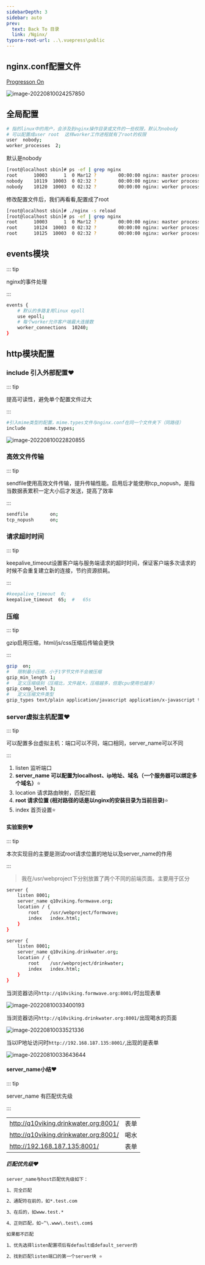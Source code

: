 ```yaml
---
sidebarDepth: 3
sidebar: auto
prev:
  text: Back To 目录
  link: /Nginx/
typora-root-url: ..\.vuepress\public
---
```




## nginx.conf配置文件

[Progresson On](https://www.processon.com/view/link/62f2a1ad5653bb1344cca1fa)

![image-20220810024257850](/images/nginx/image-20220810020213337.png)



## 全局配置

```sh
# 指的linux中的用户，会涉及到nginx操作目录或文件的一些权限，默认为nobody
# 可以配置成user root  这样worker工作进程就有了root的权限
user  nobody;
worker_processes  2;
```

默认是nobody

```sh
[root@localhost sbin]# ps -ef | grep nginx
root      10003      1  0 Mar12 ?        00:00:00 nginx: master process ./nginx
nobody    10119  10003  0 02:32 ?        00:00:00 nginx: worker process
nobody    10120  10003  0 02:32 ?        00:00:00 nginx: worker process
```
修改配置文件后，我们再看看,配置成了root

```sh
[root@localhost sbin]# ./nginx -s reload  
[root@localhost sbin]# ps -ef | grep nginx
root      10003      1  0 Mar12 ?        00:00:00 nginx: master process ./nginx
root      10124  10003  0 02:32 ?        00:00:00 nginx: worker process
root      10125  10003  0 02:32 ?        00:00:00 nginx: worker process
```



## events模块

::: tip

nginx的事件处理

:::

```sh
events {
    # 默认的多路复用linux epoll
    use	epoll;
    # 每个worker允许客户端最大连接数
    worker_connections  10240;
}
```

## http模块配置

### include 引入外部配置❤️

::: tip

提高可读性，避免单个配置文件过大

:::

```sh
#引入mime类型的配置，mime.types文件与nginx.conf在同一个文件夹下（同路径）
include       mime.types;
```

![image-20220810022820855](/images/nginx/image-20220810022820855.png)



### 高效文件传输

::: tip

sendfile使用高效文件传输，提升传输性能。启用后才能使用tcp_nopush，是指当数据表累积一定大小后才发送，提高了效率

:::

```sh
sendfile        on;
tcp_nopush      on;
```

### 请求超时时间

::: tip

keepalive_timeout设置客户端与服务端请求的超时时间，保证客户端多次请求的时候不会重复建立新的连接，节约资源损耗。

:::

```sh
#keepalive_timeout  0;
keepalive_timeout  65;	#	65s
```

### 压缩

::: tip

gzip启用压缩，html/js/css压缩后传输会更快

:::

```sh
gzip  on;
#	限制最小压缩，小于1字节文件不会被压缩
gzip_min_length 1;
#	定义压缩级别（压缩比，文件越大，压缩越多，但是cpu使用也越多）
gzip_comp_level 3;
#	定义压缩文件类型
gzip_types text/plain application/javascript application/x-javascript text/css application/xml text/javascript application/x-httpd-php image/jpeg  image/gif  image/png application/json;

```



### server虚拟主机配置❤️

::: tip

可以配置多台虚拟主机：端口可以不同，端口相同，server_name可以不同

:::

1. listen 监听端口
2. **server_name 可以配置为localhost、ip地址、域名（一个服务器可以绑定多个域名）**⭐
3. location 请求路由映射，匹配拦截
4. **root 请求位置 (相对路径的话是以nginx的安装目录为当前目录)**⭐
5. index 首页设置⭐

#### 实验案例❤️

::: tip

本次实现目的主要是测试root请求位置的地址以及server_name的作用

:::

> 我在/usr/webproject下分别放置了两个不同的前端页面。主要用于区分

```sh
server {
    listen 8001;
    server_name q10viking.formwave.org;
    location / {
        root    /usr/webproject/formwave;
        index   index.html;
    }
}

server {
    listen 8001;
    server_name q10viking.drinkwater.org;
    location / {
        root    /usr/webproject/drinkwater;
        index   index.html;
    }
}
```



当浏览器访问`http://q10viking.formwave.org:8001/`时出现表单

![image-20220810033400193](/images/nginx/image-20220810033400193.png)

当浏览器访问`http://q10viking.drinkwater.org:8001/`出现喝水的页面

![image-20220810033521336](/images/nginx/image-20220810033521336.png)

当以IP地址访问时`http://192.168.187.135:8001/`,出现的是表单

![image-20220810033643644](/images/nginx/image-20220810033643644.png)

#### server_name小结❤️

::: tip

server_name 有匹配优先级

:::

|                                       |      |
| ------------------------------------- | ---- |
| http://q10viking.drinkwater.org:8001/ | 表单 |
| http://q10viking.drinkwater.org:8001/ | 喝水 |
| http://192.168.187.135:8001/          | 表单 |

##### 匹配优先级❤️

```sh
server_name与host匹配优先级如下：

1、完全匹配

2、通配符在前的，如*.test.com

3、在后的，如www.test.*

4、正则匹配，如~^\.www\.test\.com$

如果都不匹配

1、优先选择listen配置项后有default或default_server的

2、找到匹配listen端口的第一个server块 ⭐
```

